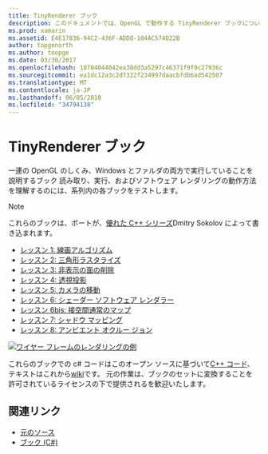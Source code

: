 ```yaml
---
title: TinyRenderer ブック
description: このドキュメントでは、OpenGL で動作する TinyRenderer ブックについて説明します。 これらのブックは、Windows とファルダの両方で実行します。
ms.prod: xamarin
ms.assetid: E4E17836-94C2-436F-ADD8-104AC574D22B
author: topgenorth
ms.author: toopge
ms.date: 03/30/2017
ms.openlocfilehash: 10704044042ea38dd3a5297c46371f9f9c27936c
ms.sourcegitcommit: ea1dc12a3c2d7322f234997daacbfdb6ad542507
ms.translationtype: MT
ms.contentlocale: ja-JP
ms.lasthandoff: 06/05/2018
ms.locfileid: "34794138"
---
```

# <a name="tinyrenderer-workbooks"></a>TinyRenderer ブック

一連の OpenGL のしくみ、Windows とファルダの両方で実行していることを説明するブック 読み取り、実行、およびソフトウェア レンダリングの動作方法を理解するのには、系列内の各ブックをテストします。

> [!NOTE]
> これらのブックは、ポートが、[優れた C++ シリーズ](https://github.com/ssloy/tinyrenderer/wiki)Dmitry Sokolov によって書き込まれます。

-    [レッスン 1: 線画アルゴリズム](https://developer.xamarin.com/workbooks/graphics/tiny-renderer/lesson1.workbook)
-    [レッスン 2: 三角形ラスタライズ](https://developer.xamarin.com/workbooks/graphics/tiny-renderer/lesson2.workbook)
-    [レッスン 3: 非表示の面の削除](https://developer.xamarin.com/workbooks/graphics/tiny-renderer/lesson3.workbook)
-    [レッスン 4: 透視投影](https://developer.xamarin.com/workbooks/graphics/tiny-renderer/lesson4.workbook)
-    [レッスン 5: カメラの移動](https://developer.xamarin.com/workbooks/graphics/tiny-renderer/lesson5.workbook)
-    [レッスン 6: シェーダー ソフトウェア レンダラー](https://developer.xamarin.com/workbooks/graphics/tiny-renderer/lesson6.workbook)
-    [レッスン 6bis: 接空間通常のマップ](https://developer.xamarin.com/workbooks/graphics/tiny-renderer/lesson6bis.workbook)
-    [レッスン 7: シャドウ マッピング](https://developer.xamarin.com/workbooks/graphics/tiny-renderer/lesson7.workbook)
-    [レッスン 8: アンビエント オクルー ジョン](https://developer.xamarin.com/workbooks/graphics/tiny-renderer/lesson8.workbook)

[![](tinyrenderer-images/tinyrenderer-sml.png "ワイヤー フレームのレンダリングの例")](tinyrenderer-images/tinyrenderer.png#lightbox)

これらのブックでの c# コードはこのオープン ソースに基づいて[C++ コード](https://github.com/ssloy/tinyrenderer)、テキストはこれから[wiki](https://github.com/ssloy/tinyrenderer/wiki/)です。 元の作業は、ブックのセットに変換することを許可されているライセンスの下で提供されるを歓迎いたします。

## <a name="related-links"></a>関連リンク

- [元のソース](https://github.com/ssloy/tinyrenderer/blob/master/README.md)
- [ブック (C#)](https://github.com/xamarin/Workbooks/tree/master/graphics/tiny-renderer)
